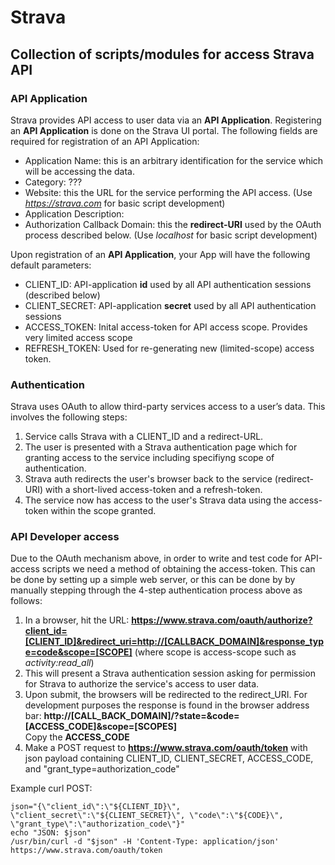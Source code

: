 # Strava

## Collection of scripts/modules for access Strava API

### API Application
Strava provides API access to user data via an **API Application**. Registering an **API Application** is done on the Strava UI portal.
The following fields are required for registration of an API Application:
  - Application Name: this is an arbitrary identification for the service which will be accessing the data.
  - Category: ???
  - Website:  this the URL for the service performing the API access. (Use *https://strava.com* for basic script development)
  - Application Description:  
  - Authorization Callback Domain:  this the **redirect-URI** used by the OAuth process described below. (Use *localhost* for basic script development)

Upon registration of an **API Application**, your App will have the following default parameters:
  * CLIENT_ID:  API-application **id** used by all API authentication sessions (described below)
  * CLIENT_SECRET: API-application **secret** used by all API authentication sessions 
  * ACCESS_TOKEN:  Inital access-token for API access scope. Provides very limited access scope
  * REFRESH_TOKEN: Used for re-generating new (limited-scope) access token.


### Authentication
Strava uses OAuth to allow third-party services access to a user’s data. This involves the following steps:
 1. Service calls Strava with a CLIENT_ID and a redirect-URL.
 2. The user is presented with a Strava authentication page which for granting access to the service including specifiyng scope of authentication.
 3. Strava auth redirects the user's browser back to the service (redirect-URI) with a short-lived access-token and a refresh-token.
 4. The service now has access to the user's Strava data using the access-token within the scope granted. 


### API Developer access
Due to the OAuth mechanism above, in order to write and test code for API-access scripts we need a method of obtaining the access-token. This can be done by setting up a simple web server,  or this can be done by by manually stepping through the 4-step authentication process above as follows:
  1. In a browser, hit the URL: **https://www.strava.com/oauth/authorize?client_id=[CLIENT_ID]&redirect_uri=http://[CALLBACK_DOMAIN]&response_type=code&scope=[SCOPE]** (where scope is access-scope such as *activity:read_all*)
  2. This will present a Strava authentication session asking for permission for Strava to authorize the service's access to user data.
  3. Upon submit, the browsers will be redirected to the redirect_URI.  For development purposes the response is found in the browser address bar: **http://[CALL_BACK_DOMAIN]/?state=&code=[ACCESS_CODE]&scope=[SCOPES]**   
     Copy the **ACCESS_CODE**
  4. Make a POST request to **https://www.strava.com/oauth/token** with json payload containing CLIENT_ID, CLIENT_SECRET, ACCESS_CODE, and "grant_type=authorization_code"

Example curl POST:
```
json="{\"client_id\":\"${CLIENT_ID}\", \"client_secret\":\"${CLIENT_SECRET}\", \"code\":\"${CODE}\", \"grant_type\":\"authorization_code\"}"
echo "JSON: $json"
/usr/bin/curl -d "$json" -H 'Content-Type: application/json' https://www.strava.com/oauth/token
```
